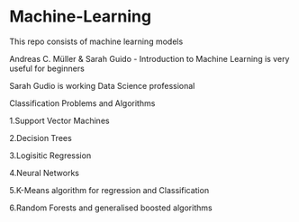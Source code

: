 # Machine-Learning

This repo consists of machine learning models 

Andreas C. Müller & Sarah Guido  - Introduction to Machine Learning is very useful for beginners

Sarah Gudio is working Data Science professional 



Classification Problems  and Algorithms

1.Support Vector Machines

2.Decision Trees

3.Logisitic Regression

4.Neural Networks

5.K-Means algorithm for regression and Classification

6.Random Forests and generalised boosted algorithms
